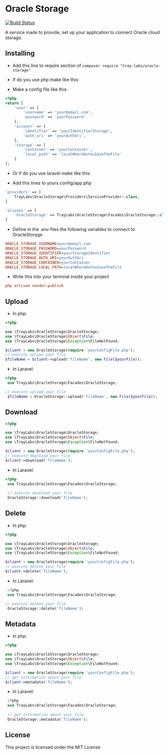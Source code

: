 # Oracle Storage

[![Build Status](https://travis-ci.org/tray-labs/oracle-storage.svg?branch=master)](https://travis-ci.org/tray-labs/oracle-storage)

A service made to provide, set up your application to connect Oracle cloud storage.

## Installing

* Add this line to require section of ```composer require "tray-labs/oracle-storage"```

* If do you use php make like this:
* Make a config file like this:
```php
<?php
return [
    'user' => [
        'username' => 'your@email.com',
        'password' => 'yourPassword'
    ],
    'account' => [
        'identifier' => 'yourIdentifierStorage',
        'auth_uri' => 'yourAuthUri',
    ],
    'storage' => [
        'container' => 'yourContainer',
        'local_path' => 'localWhereDoYouSaveTheFile'
    ]
];
```

* Or if do you use laravel make like this:

* Add this lines to yours config/app.php

```php
'providers' => [
    TrayLabs\OracleStorage\Providers\ServiceProvider::class,
]
```

```php
'aliases' => [
    'OracleStorage' => TrayLabs\OracleStorage\Facades\OracleStorage::class,
]
```

* Define in the .env files the following variables to connect to OracleStorage

```ini
ORACLE_STORAGE_USERNAME=your@email.com
ORACLE_STORAGE_PASSWORD=yourPassword
ORACLE_STORAGE_IDENTIFIER=yourStorageIdentifier
ORACLE_STORAGE_AUTH_URI=yourAuthUri
ORACLE_STORAGE_CONTAINER=yourContainer
ORACLE_STORAGE_LOCAL_PATH=localWhereDoYouSaveTheFile
```

* Write this into your terminal inside your project

```ini
php artisan vendor:publish
```

## Upload
* In php:
```php
<?php

use \TrayLabs\OracleStorage\OracleStorage;
use \TrayLabs\OracleStorage\Object\File;
use \TrayLabs\OracleStorage\Exception\FileNotFound;

$client = new OracleStorage(require 'yourConfigFile.php');
// execute upload your file
$fileName = $client->upload('fileName', new File($yourFile));
```
* In Laravel:
```php
<?php
 use TrayLabs\OracleStorage\Facades\OracleStorage;

// execute upload your file 
 $fileName = OracleStorage::upload('fileName', new File($yourFile));
```

## Download
```php
<?php

use \TrayLabs\OracleStorage\OracleStorage;
use \TrayLabs\OracleStorage\Object\File;
use \TrayLabs\OracleStorage\Exception\FileNotFound;

$client = new OracleStorage(require 'yourConfigFile.php');
// execute download your file
$client->download('fileName');
```
* In Laravel:
```php
<?php
 use TrayLabs\OracleStorage\Facades\OracleStorage;
 
 // execute download your file
 OracleStorage::download('fileName');
```

## Delete
* In php:
```php
<?php

use \TrayLabs\OracleStorage\OracleStorage;
use \TrayLabs\OracleStorage\Object\File;
use \TrayLabs\OracleStorage\Exception\FileNotFound;

$client = new OracleStorage(require 'yourConfigFile.php');
// execute delete your file
$client->delete('fileName');
```
* In Laravel:
```php
 <?php
 use TrayLabs\OracleStorage\Facades\OracleStorage;

// execute delete your file 
 OracleStorage::delete('fileName');
```

## Metadata
* In php:
```php
<?php

use \TrayLabs\OracleStorage\OracleStorage;
use \TrayLabs\OracleStorage\Object\File;
use \TrayLabs\OracleStorage\Exception\FileNotFound;

$client = new OracleStorage(require 'yourConfigFile.php');
// get information about your file
$client->metadata('fileName');
```
* In Laravel:   
```php
 <?php
 use TrayLabs\OracleStorage\Facades\OracleStorage;
 
 // get information about your file
 OracleStorage::metadata('fileName');
```

License
----

This project is licensed under the MIT License
